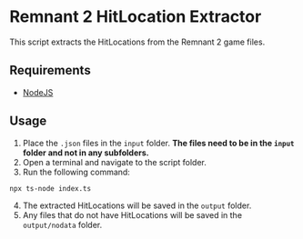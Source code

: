 # Remnant 2 HitLocation Extractor

This script extracts the HitLocations from the Remnant 2 game files.

## Requirements

- [NodeJS](https://nodejs.org/en/)

## Usage

1. Place the `.json` files in the `input` folder. **The files need to be in the `input` folder and not in any subfolders.**
2. Open a terminal and navigate to the script folder.
3. Run the following command:

```bash
npx ts-node index.ts
```

4. The extracted HitLocations will be saved in the `output` folder.
5. Any files that do not have HitLocations will be saved in the `output/nodata` folder.
